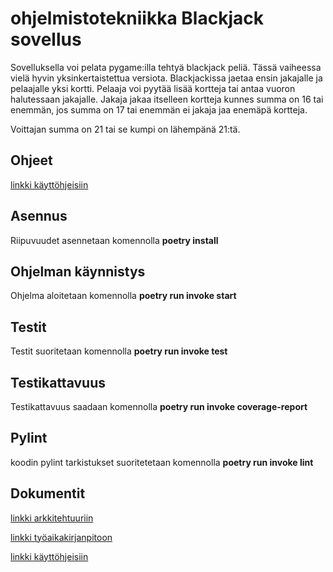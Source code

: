 # ohjelmistotekniikka Blackjack sovellus

Sovelluksella voi pelata pygame:illa tehtyä blackjack peliä.  Tässä vaiheessa vielä hyvin yksinkertaistettua versiota.  Blackjackissa jaetaa ensin jakajalle ja pelaajalle yksi kortti. Pelaaja voi pyytää lisää kortteja tai antaa vuoron halutessaan jakajalle.  Jakaja jakaa itselleen kortteja kunnes summa on 16 tai enemmän, jos summa on 17 tai enemmän ei jakaja jaa enemäpä kortteja.

Voittajan summa on 21 tai se kumpi on lähempänä 21:tä.

## Ohjeet 

[linkki käyttöhjeisiin](https://github.com/juhani-dev/ot-harjoitustyo2021/blob/master/dokumentaatio/käyttöohjeet.md)



## Asennus

 Riipuvuudet asennetaan komennolla **poetry install**

## Ohjelman käynnistys

 Ohjelma aloitetaan komennolla **poetry run invoke start**

## Testit

 Testit suoritetaan komennolla **poetry run invoke test**

## Testikattavuus

 Testikattavuus saadaan komennolla **poetry run invoke coverage-report**

## Pylint

 koodin pylint tarkistukset suoritetetaan komennolla **poetry run invoke lint**

## Dokumentit


[linkki arkkitehtuuriin](https://github.com/juhani-dev/ot-harjoitustyo2021/blob/master/dokumentaatio/arkkitehtuuri.md) 


[linkki työaikakirjanpitoon](https://github.com/juhani-dev/ot-harjoitustyo2021/blob/master/dokumentaatio/työaikakirjanpito.md)

[linkki käyttöhjeisiin](https://github.com/juhani-dev/ot-harjoitustyo2021/blob/master/dokumentaatio/käyttöohjeet.md)
